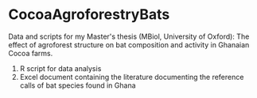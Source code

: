 # CocoaAgroforestryBats
Data and scripts for my Master's thesis (MBiol, University of Oxford): The effect of agroforest structure on bat composition and activity in Ghanaian Cocoa farms. 

1. R script for data analysis
2. Excel document containing the literature documenting the reference calls of bat species found in Ghana
